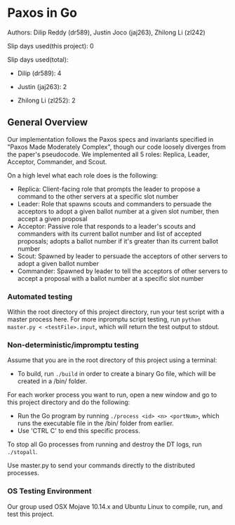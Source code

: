 # Paxos in Go
Authors: Dilip Reddy (dr589), Justin Joco (jaj263), Zhilong Li (zl242)

Slip days used(this project): 0  

Slip days used(total):

* Dilip (dr589): 4

* Justin (jaj263): 2

* Zhilong Li (zl252): 2

## General Overview
Our implementation follows the Paxos specs and invariants specified in "Paxos Made Moderately Complex", though our code loosely diverges from the paper's pseudocode. We implemented all 5 roles: Replica, Leader, Acceptor, Commander, and Scout.

On a high level what each role does is the following:

- Replica: Client-facing role that prompts the leader to propose a command to the other servers at a specific slot number
- Leader: Role that spawns scouts and commanders to persuade the acceptors to adopt a given ballot number at a given slot number, then accept a given proposal
- Acceptor: Passive role that responds to a leader's scouts and commanders with its current ballot number and list of accepted proposals; adopts a ballot number if it's greater than its current ballot number
- Scout: Spawned by leader to persuade the acceptors of other servers to adopt a given ballot number
- Commander: Spawned by leader to tell the acceptors of other servers to accept a proposal with a ballot number at a specific slot number


### Automated testing 
Within the root directory of this project directory, run your test script with a master process here.
For more inpromptu script testing, run `python master.py < <testFile>.input`, which will return the test output to stdout.

### Non-deterministic/impromptu testing
Assume that you are in the root directory of this project using a terminal:
* To build, run `./build` in order to create a binary Go file, which will be created in a /bin/ folder.

For each worker process you want to run, open a new window and go to this project directory and do the following:
* Run the Go program by running `./process <id> <n> <portNum>`, which runs the executable file in the /bin/ folder from earlier.
* Use 'CTRL C' to end this specific process.

To stop all Go processes from running and destroy the DT logs, run `./stopall`.

Use master.py to send your commands directly to the distributed processes.

### OS Testing Environment
Our group used OSX Mojave 10.14.x and Ubuntu Linux to compile, run, and test this project.






